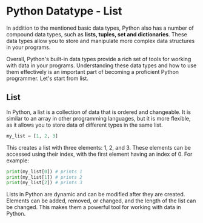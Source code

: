 # Python Datatype - List

In addition to the mentioned basic data types, Python also has a number of compound data types, such as **lists, tuples, set and dictionaries**. These data types allow you to store and manipulate more complex data structures in your programs.

Overall, Python's built-in data types provide a rich set of tools for working with data in your programs. Understanding these data types and how to use them effectively is an important part of becoming a proficient Python programmer. Let's start from list. 

## List

In Python, a list is a collection of data that is ordered and changeable. It is similar to an array in other programming languages, but it is more flexible, as it allows you to store data of different types in the same list.

```python
my_list = [1, 2, 3]
```

This creates a list with three elements: 1, 2, and 3. These elements can be accessed using their index, with the first element having an index of 0. For example:

```python
print(my_list[0]) # prints 1
print(my_list[1]) # prints 2
print(my_list[2]) # prints 3
```

Lists in Python are dynamic and can be modified after they are created. Elements can be added, removed, or changed, and the length of the list can be changed. This makes them a powerful tool for working with data in Python.



